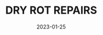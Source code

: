 ---
component: "dry_rot_repairs_banner"
date: "2023-01-25"
title: DRY ROT REPAIRS
text: "A MESSAGE TO BE DETERMINED"
textColor: white
featuredImage: ../../../imagestemporary_service_banner.webp
---